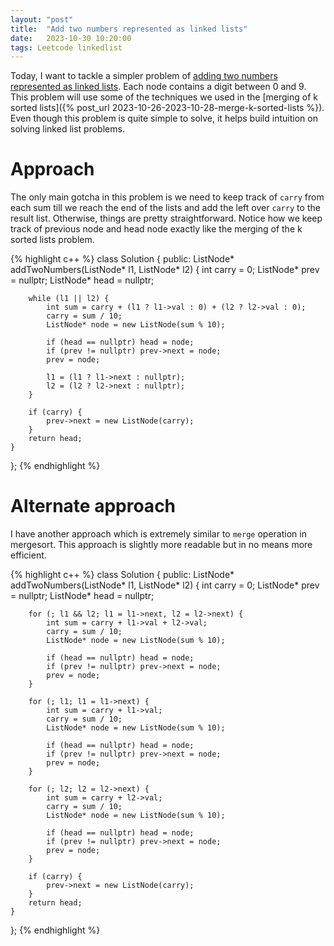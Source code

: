 ```yaml
---
layout: "post"
title:  "Add two numbers represented as linked lists"
date:   2023-10-30 10:20:00
tags: Leetcode linkedlist 
---
```


Today, I want to tackle a simpler problem of [adding two numbers represented as linked lists](https://leetcode.com/problems/add-two-numbers/). Each node contains a digit between 0 and 9. This problem will use some of the techniques we used in the [merging of k sorted lists]({% post_url 2023-10-26-2023-10-28-merge-k-sorted-lists %}). Even though this problem is quite simple to solve, it helps build intuition on solving linked list problems.

# Approach

The only main gotcha in this problem is we need to keep track of `carry` from each sum till we reach the end of the lists and add the left over `carry` to the result list. Otherwise, things are pretty straightforward. Notice how we keep track of previous node and head node exactly like the merging of the k sorted lists problem.

{% highlight c++ %}
class Solution {
public:
    ListNode* addTwoNumbers(ListNode* l1, ListNode* l2) {
        int carry = 0;
        ListNode* prev = nullptr;
        ListNode* head = nullptr;

        while (l1 || l2) {
            int sum = carry + (l1 ? l1->val : 0) + (l2 ? l2->val : 0);
            carry = sum / 10;
            ListNode* node = new ListNode(sum % 10);

            if (head == nullptr) head = node;
            if (prev != nullptr) prev->next = node;
            prev = node;

            l1 = (l1 ? l1->next : nullptr);
            l2 = (l2 ? l2->next : nullptr);
        }

        if (carry) {
            prev->next = new ListNode(carry);
        }
        return head;
    }
    
};
 {% endhighlight %}

# Alternate approach

I have another approach which is extremely similar to `merge` operation in mergesort. This approach is slightly more readable but in no means more efficient.

{% highlight c++ %}
class Solution {
public:
    ListNode* addTwoNumbers(ListNode* l1, ListNode* l2) {
        int carry = 0;
        ListNode* prev = nullptr;
        ListNode* head = nullptr;

        for (; l1 && l2; l1 = l1->next, l2 = l2->next) {
            int sum = carry + l1->val + l2->val;
            carry = sum / 10;
            ListNode* node = new ListNode(sum % 10);

            if (head == nullptr) head = node;
            if (prev != nullptr) prev->next = node;
            prev = node;
        }

        for (; l1; l1 = l1->next) {
            int sum = carry + l1->val;
            carry = sum / 10;
            ListNode* node = new ListNode(sum % 10);

            if (head == nullptr) head = node;
            if (prev != nullptr) prev->next = node;
            prev = node;
        }

        for (; l2; l2 = l2->next) {
            int sum = carry + l2->val;
            carry = sum / 10;
            ListNode* node = new ListNode(sum % 10);

            if (head == nullptr) head = node;
            if (prev != nullptr) prev->next = node;
            prev = node;
        }

        if (carry) {
            prev->next = new ListNode(carry);
        }
        return head;
    }
    
};
{% endhighlight %}
